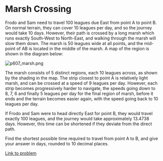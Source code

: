 # Marsh Crossing

<p>
Frodo and Sam need to travel 100 leagues due East from point A to point B. On normal terrain, they can cover 10 leagues per day, and so the journey would take 10 days. However, their path is crossed by a long marsh which runs exactly South-West to North-East, and walking through the marsh will slow them down. The marsh is 50 leagues wide at all points, and the mid-point of AB is located in the middle of the marsh. A map of the region is shown in the diagram below:
</p>

<div class="center">
<img src="project/images/p607_marsh.png" alt="p607_marsh.png" /></div>


<p>
The marsh consists of 5 distinct regions, each 10 leagues across, as shown by the shading in the map. The strip closest to point A is relatively light marsh, and can be crossed at a speed of 9 leagues per day. However, each strip becomes progressively harder to navigate, the speeds going down to 8, 7, 6 and finally 5 leagues per day for the final region of marsh, before it ends and the terrain becomes easier again, with the speed going back to 10 leagues per day.
</p>
<p>
If Frodo and Sam were to head directly East for point B, they would travel exactly 100 leagues, and the journey would take approximately 13.4738 days. However, this time can be shortened if they deviate from the direct path.
</p>
<p>
Find the shortest possible time required to travel from point A to B, and give your answer in days, rounded to 10 decimal places.
</p>

[Link to problem](https://projecteuler.net/problem=607)
